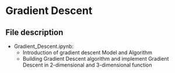 # Gradient Descent

## File description
- Gradient_Descent.ipynb:
  - Introduction of gradient descent Model and Algorithm
  - Building Gradient Descent algorithm and implement Gradient Descent in 2-dimensional and 3-dimensional function
